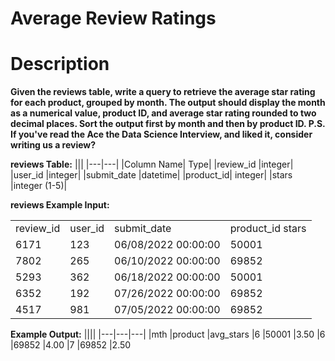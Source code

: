 # Average Review Ratings

# Description

**Given the reviews table, write a query to retrieve the average star rating for each product,
grouped by month. The output should display the month as a numerical value, product ID, and average star rating rounded to two decimal places. 
Sort the output first by month and then by product ID.
P.S. If you've read the Ace the Data Science Interview, and liked it, consider writing us a review?**

**reviews Table:**
|||
|---|---|
|Column Name|	Type|
|review_id	|integer|
|user_id	|integer|
|submit_date	|datetime|
|product_id|	integer|
|stars	|integer (1-5)|

**reviews Example Input:**

|||||
|---|---|---|---|
|review_id	|user_id	|submit_date	|product_id	stars|
|6171	|123	|06/08/2022 00:00:00|	50001	|4|
|7802	|265	|06/10/2022 00:00:00|	69852	|4|
|5293	|362	|06/18/2022 00:00:00|	50001	|3|
|6352	|192	|07/26/2022 00:00:00|	69852	|3|
|4517	|981	|07/05/2022 00:00:00|	69852	|2|

**Example Output:**
||||
|---|---|---|
|mth	|product	|avg_stars
|6	|50001	|3.50
|6	|69852	|4.00
|7	|69852	|2.50
